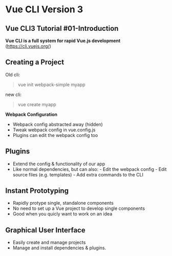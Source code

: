 # Vue CLI Version 3

## Vue CLI3 Tutorial #01-Introduction

**Vue CLI is a full system for rapid Vue.js development** (https://cli.vuejs.org/)

## Creating a Project

Old cli: 
> vue init webpack-simple myapp

new cli: 
> vue create myapp

**Webpack Configuration**
- Webpack config abstracted away (hidden)
- Tweak webpack config in vue.config.js
- Plugins can edit the webpack config too

## Plugins
- Extend the config & functionality of our app
- Like normal dependencies, but can also:
      - Edit the webpack config
      - Edit source files (e.g. templates)
      - Add extra commands to the CLI	 

## Instant Prototyping 
- Rapidly protype single, standalone components
- No need to set up a Vue project to develop single components
- Good when you quicly want to work on an idea 	  

## Graphical User Interface
- Easily create and manage projects
- Manage and install dependencies & plugins.

